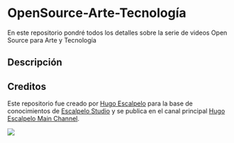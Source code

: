 # OpenSource-Arte-Tecnología
En este repositorio pondré todos los detalles sobre la serie de videos Open Source para Arte y Tecnología

## Descripción

## Creditos
Este repositorio fue creado por [Hugo Escalpelo](https://hugoescalpelo.com/) para la base de conocimientos de [Escalpelo Studio](https://escalpelostudio.com/index.php/knowledge/) y se publica en el canal principal [Hugo Escalpelo Main Channel](https://www.youtube.com/@HugoEscalpelo).

![](https://github.com/hugoescalpelo/OpenSource-Arte-Tecnologia/blob/main/Imagenes/Logo-Escalpelostudio.png?raw=true)